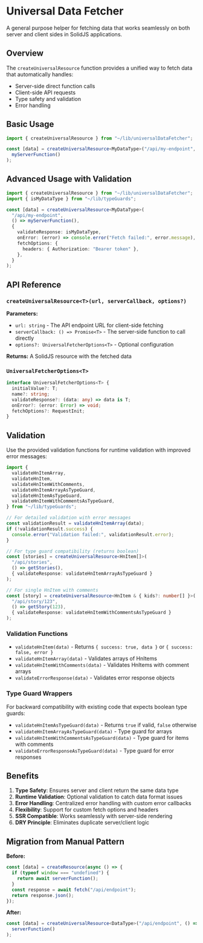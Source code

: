 # Universal Data Fetcher

A general purpose helper for fetching data that works seamlessly on both server and client sides in SolidJS applications.

## Overview

The `createUniversalResource` function provides a unified way to fetch data that automatically handles:

- Server-side direct function calls
- Client-side API requests
- Type safety and validation
- Error handling

## Basic Usage

```typescript
import { createUniversalResource } from "~/lib/universalDataFetcher";

const [data] = createUniversalResource<MyDataType>("/api/my-endpoint", () =>
  myServerFunction()
);
```

## Advanced Usage with Validation

```typescript
import { createUniversalResource } from "~/lib/universalDataFetcher";
import { isMyDataType } from "~/lib/typeGuards";

const [data] = createUniversalResource<MyDataType>(
  "/api/my-endpoint",
  () => myServerFunction(),
  {
    validateResponse: isMyDataType,
    onError: (error) => console.error("Fetch failed:", error.message),
    fetchOptions: {
      headers: { Authorization: "Bearer token" },
    },
  }
);
```

## API Reference

### `createUniversalResource<T>(url, serverCallback, options?)`

**Parameters:**

- `url: string` - The API endpoint URL for client-side fetching
- `serverCallback: () => Promise<T>` - The server-side function to call directly
- `options?: UniversalFetcherOptions<T>` - Optional configuration

**Returns:** A SolidJS resource with the fetched data

### `UniversalFetcherOptions<T>`

```typescript
interface UniversalFetcherOptions<T> {
  initialValue?: T;
  name?: string;
  validateResponse?: (data: any) => data is T;
  onError?: (error: Error) => void;
  fetchOptions?: RequestInit;
}
```

## Validation

Use the provided validation functions for runtime validation with improved error messages:

```typescript
import {
  validateHnItemArray,
  validateHnItem,
  validateHnItemWithComments,
  validateHnItemArrayAsTypeGuard,
  validateHnItemAsTypeGuard,
  validateHnItemWithCommentsAsTypeGuard,
} from "~/lib/typeGuards";

// For detailed validation with error messages
const validationResult = validateHnItemArray(data);
if (!validationResult.success) {
  console.error("Validation failed:", validationResult.error);
}

// For type guard compatibility (returns boolean)
const [stories] = createUniversalResource<HnItem[]>(
  "/api/stories",
  () => getStories(),
  { validateResponse: validateHnItemArrayAsTypeGuard }
);

// For single HnItem with comments
const [story] = createUniversalResource<HnItem & { kids?: number[] }>(
  "/api/story/123",
  () => getStory(123),
  { validateResponse: validateHnItemWithCommentsAsTypeGuard }
);
```

### Validation Functions

- `validateHnItem(data)` - Returns `{ success: true, data }` or `{ success: false, error }`
- `validateHnItemArray(data)` - Validates arrays of HnItems
- `validateHnItemWithComments(data)` - Validates HnItems with comment arrays
- `validateErrorResponse(data)` - Validates error response objects

### Type Guard Wrappers

For backward compatibility with existing code that expects boolean type guards:

- `validateHnItemAsTypeGuard(data)` - Returns `true` if valid, `false` otherwise
- `validateHnItemArrayAsTypeGuard(data)` - Type guard for arrays
- `validateHnItemWithCommentsAsTypeGuard(data)` - Type guard for items with comments
- `validateErrorResponseAsTypeGuard(data)` - Type guard for error responses

## Benefits

1. **Type Safety**: Ensures server and client return the same data type
2. **Runtime Validation**: Optional validation to catch data format issues
3. **Error Handling**: Centralized error handling with custom error callbacks
4. **Flexibility**: Support for custom fetch options and headers
5. **SSR Compatible**: Works seamlessly with server-side rendering
6. **DRY Principle**: Eliminates duplicate server/client logic

## Migration from Manual Pattern

**Before:**

```typescript
const [data] = createResource(async () => {
  if (typeof window === "undefined") {
    return await serverFunction();
  }
  const response = await fetch("/api/endpoint");
  return response.json();
});
```

**After:**

```typescript
const [data] = createUniversalResource<DataType>("/api/endpoint", () =>
  serverFunction()
);
```
